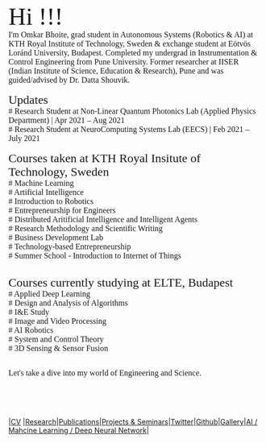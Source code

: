 <html>
<body>
  <font size="50" style="font-family:Montserrat;" >Hi !!!  </font> 
 <br>
<font size="3" style="font-family:Montserrat;" > I'm Omkar Bhoite, grad student in Autonomous Systems (Robotics & AI) at KTH Royal Institute of Technology, Sweden & exchange student at Eötvös Loránd University, Budapest. Completed my undergrad in Instrumentation & Control Engineering from Pune University.  Former researcher at IISER (Indian Institute of Science, Education & Research), Pune and was guided/advised by Dr. Datta Shouvik.</font> <br><br>
 <font size="5" style="font-family:Montserrat;" > Updates </font> 
  <font size="3" style="font-family:Montserrat;" ><br># Research Student at Non-Linear Quantum Photonics Lab (Applied Physics Department) | Apr 2021 – Aug 2021 <br>
    # Research Student at NeuroComputing Systems Lab (EECS) | Feb 2021 – July 2021 </font> <br> <br>
 <font size="5" style="font-family:Montserrat;" > Courses taken at KTH Royal Insitute of Technology, Sweden </font> 
  <font size="3" style="font-family:Montserrat;" ><br># Machine Learning <br>
    # Artificial Intelligence <br> # Introduction to Robotics <br> # Entrepreneurship for Engineers <br> # Distributed Aritificial Intelligence and Intelligent Agents <br> # Research Methodology and Scientific Writing <br> # Business Development Lab <br> # Technology-based Entrepreneurship <br> # Summer School - Introduction to Internet of Things </font> <br> <br>

<font size="5" style="font-family:Montserrat;" > Courses currently studying at ELTE, Budapest </font>
  <font size="3" style="font-family:Montserrat;" ><br># Applied Deep Learning <br>
    # Design and Analysis of Algorithms <br> # I&E Study <br> # Image and Video Processing <br> # AI Robotics <br> # System and Control Theory <br> # 3D Sensing & Sensor Fusion </font> <br> <br>
  
<font size="3" style="font-family:Montserrat;" > Let's take a dive into my world of Engineering and Science.</font> <br> <br>
</body>
</html>
<br>
<br>


|[CV](https://github.com/omkarbhoite25/Doc/raw/master/Omkar_CV.pdf) |[Research](r.md)|[Publications](p.md)|[Projects & Seminars](pro.md)|[Twitter](https://twitter.com/Omkar64737805)|[Github](https://github.com/omkarbhoite25)|[Gallery](g.md)|[AI / Mahcine Learning / Deep Neural Network](ai.md)|


